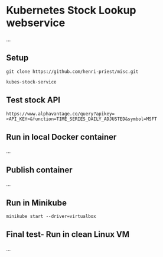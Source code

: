 # Kubernetes Stock Lookup webservice

...

## Setup

`git clone https://github.com/henri-priest/misc.git`

`kubes-stock-service`

## Test stock API

```https://www.alphavantage.co/query?apikey=<API_KEY>&function=TIME_SERIES_DAILY_ADJUSTED&symbol=MSFT ```

## Run in local Docker container

...


## Publish container

...

## Run in Minikube

```minikube start --driver=virtualbox```

## Final test- Run in clean Linux VM

...
